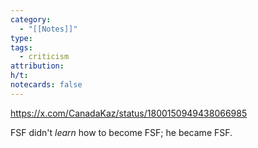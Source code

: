 ```yaml
---
category:
  - "[[Notes]]"
type: 
tags:
  - criticism
attribution: 
h/t: 
notecards: false
---
```

https://x.com/CanadaKaz/status/1800150949438066985

FSF didn't *learn* how to become FSF; he became FSF.

